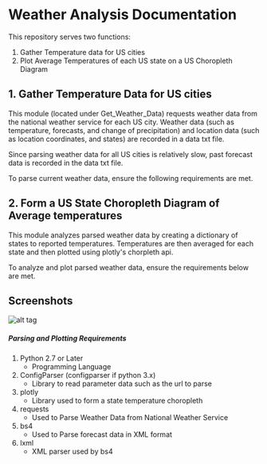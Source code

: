 # Weather Analysis Documentation
This repository serves two functions:
  1. Gather Temperature data for US cities
  2. Plot Average Temperatures of each US state on a US Choropleth Diagram

## 1. Gather Temperature Data for US cities
This module (located under Get_Weather_Data) requests weather data from the national weather service for each US city. Weather data (such as temperature, forecasts, and change of precipitation) and location data (such as location coordinates, and states) are recorded in a data txt file.

Since parsing weather data for all US cities is relatively slow, past forecast data is recorded in the data txt file. 

To parse current weather data, ensure the following requirements are met.

## 2. Form a US State Choropleth Diagram of Average temperatures
This module analyzes parsed weather data by creating a dictionary of states to reported temperatures. Temperatures are then averaged for each state and then plotted using plotly's chorpleth api.

To analyze and plot parsed weather data, ensure the requirements below are met.


## Screenshots
![alt tag](https://raw.githubusercontent.com/shyamw/Weather_Analysis/master/Documentation/Capture.PNG)

##### Parsing and Plotting Requirements
1. Python 2.7 or Later 
    * Programming Language
2. ConfigParser (configparser if python 3.x)
    * Library to read parameter data such as the url to parse
3. plotly 
    * Library used to form a state temperature choropleth
4. requests 
    * Used to Parse Weather Data from National Weather Service   
5. bs4
    * Used to Parse forecast data in XML format
6. lxml
    * XML parser used by bs4


